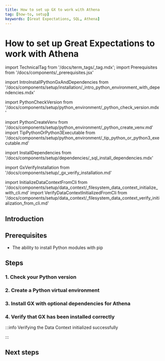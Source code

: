 ```yaml
---
title: How to set up GX to work with Athena
tag: [how-to, setup]
keywords: [Great Expectations, SQL, Athena]
---
```


# How to set up Great Expectations to work with Athena

import TechnicalTag from '/docs/term_tags/_tag.mdx';
import Prerequisites from '/docs/components/_prerequisites.jsx'

<!-- ## Introduction -->
import IntroInstallPythonGxAndDependencies from '/docs/components/setup/installation/_intro_python_environment_with_dependencies.mdx'

<!-- ## Prerequisites -->

<!-- ### 1. Check your Python version -->
import PythonCheckVersion from '/docs/components/setup/python_environment/_python_check_version.mdx'

<!-- ### 2. Create a Python virtual environment -->
import PythonCreateVenv from '/docs/components/setup/python_environment/_python_create_venv.md'
import TipPythonOrPython3Executable from '/docs/components/setup/python_environment/_tip_python_or_python3_executable.md'

<!-- ### 3. Install GX with optional dependencies for ??? -->
import InstallDependencies from '/docs/components/setup/dependencies/_sql_install_dependencies.mdx'

<!-- ### 4. Verify that GX has been installed correctly -->
import GxVerifyInstallation from '/docs/components/setup/_gx_verify_installation.md'

<!-- ### 5. Initialize a Data Context to store your credentials -->
import InitializeDataContextFromCli from '/docs/components/setup/data_context/_filesystem_data_context_initialize_with_cli.md'
import VerifyDataContextInitializedFromCli from '/docs/components/setup/data_context/_filesystem_data_context_verify_initialization_from_cli.md'

<!-- ### 6. Configure the `config_variables.yml` file with your credentials -->
[//]: # (TODO: import ConfigureCredentialsInDataContext from '/docs/components/setup/dependencies/_postgresql_configure_credentials_in_config_variables_yml.md')


<!-- ## Next steps -->
[//]: # (TODO: import FurtherConfiguration from '/docs/components/setup/next_steps/_links_after_installing_gx.md')


## Introduction

<IntroInstallPythonGxAndDependencies dependencies="Athena" />

## Prerequisites

<Prerequisites requirePython = {true} requireInstallation = {false} requireDataContext = {false} requireSourceData = {null} requireDatasource = {false} requireExpectationSuite = {false}>

- The ability to install Python modules with pip

</Prerequisites>

## Steps

### 1. Check your Python version

<PythonCheckVersion />

<TipPythonOrPython3Executable />

### 2. Create a Python virtual environment

<PythonCreateVenv />

### 3. Install GX with optional dependencies for Athena

<InstallDependencies install_key="athena" database_name="Athena"/>

### 4. Verify that GX has been installed correctly

<GxVerifyInstallation />

[//]: # (TODO: ### 5. Initialize a Data Context to store your PostgreSQL credentials)

<InitializeDataContextFromCli />

:::info Verifying the Data Context initialized successfully

<VerifyDataContextInitializedFromCli />

:::

[//]: # (TODO: ### 6. Configure the `config_variables.yml` file with your PostgreSQL credentials)

<ConfigureCredentialsInDataContext />

## Next steps

<FurtherConfiguration />


